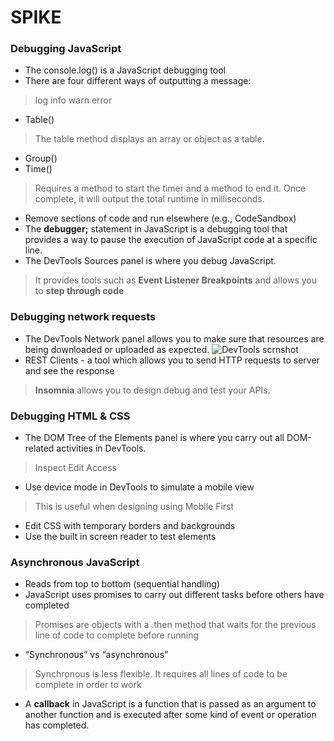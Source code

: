 
# SPIKE

### Debugging JavaScript
- The console.log() is a JavaScript debugging tool 
- There are four different ways of outputting a message:
> log
> info
> warn
> error
- Table()
> The table method displays an array or object as a table.
- Group()
- Time()
> Requires a method to start the timer and a method to end it. Once complete, it will output the total runtime in milliseconds.
- Remove sections of code and run elsewhere (e.g., CodeSandbox)
- The **debugger;** statement in JavaScript is a debugging tool that provides a way to pause the execution of JavaScript code at a specific line. 
- The DevTools Sources panel is where you debug JavaScript.
> It provides tools such as **Event Listener Breakpoints** and allows you to **step through code**

### Debugging network requests
- The DevTools Network panel allows you to make sure that resources are being downloaded or uploaded as expected.
![DevTools scrnshot](Images/Inspect%20Network%20DevTools%20scrnshot.png=300x300)
- REST Clients - a tool which allows you to send HTTP requests to server and see the response
> **Insomnia** allows you to design debug and test your APIs.

### Debugging HTML & CSS
- The DOM Tree of the Elements panel is where you carry out all DOM-related activities in DevTools.
> Inspect
> Edit
> Access
- Use device mode in DevTools to simulate a mobile view
> This is useful when designing using Mobile First
- Edit CSS with temporary borders and backgrounds
- Use the built in screen reader to test elements 

### Asynchronous JavaScript
- Reads from top to bottom (sequential handling)
- JavaScript uses promises to carry out different tasks before others have completed
> Promises are objects with a .then method that waits for the previous line of code to complete before running
- “Synchronous” vs “asynchronous” 
> Synchronous is less flexible. It requires all lines of code to be complete in order to work
- A **callback** in JavaScript is a function that is passed as an argument to another function and is executed after some kind of event or operation has completed. 
